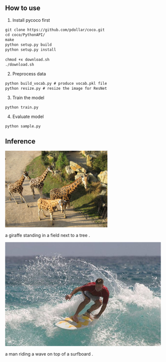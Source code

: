 ## How to use
1. Install pycoco first
```
git clone https://github.com/pdollar/coco.git
cd coco/PythonAPI/
make
python setup.py build
python setup.py install

chmod +x download.sh
./download.sh
```

2. Preprocess data
```
python build_vocab.py # produce vocab.pkl file
python resize.py # resize the image for ResNet
```
3. Train the model
```
python train.py
```

4. Evaluate model
```
python sample.py
```

## Inference
![giraffe](./data/giraffe.png)

a giraffe standing in a field next to a tree .

![surf](./data/surf.jpg)

a man riding a wave on top of a surfboard .
